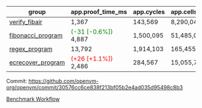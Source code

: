 | group | app.proof_time_ms | app.cycles | app.cells_used | leaf.proof_time_ms | leaf.cycles | leaf.cells_used |
| -- | -- | -- | -- | -- | -- | -- |
| [verify_fibair](https://github.com/openvm-org/openvm/blob/benchmark-results/benchmarks/verify_fibair-30576cc6ce838f213bf05b2e4ad035d95498c8b3.md) | 1,367 |  143,569 |  8,290,048 |- | - | - |
| [fibonacci_program](https://github.com/openvm-org/openvm/blob/benchmark-results/benchmarks/fibonacci-30576cc6ce838f213bf05b2e4ad035d95498c8b3.md) |<span style='color: green'>(-31 [-0.6%])</span> 4,887 |  1,500,095 |  51,485,080 |- | - | - |
| [regex_program](https://github.com/openvm-org/openvm/blob/benchmark-results/benchmarks/regex-30576cc6ce838f213bf05b2e4ad035d95498c8b3.md) | 13,792 |  1,914,103 |  165,455,373 | 16,081 |  2,056,323 |  154,573,483 |
| [ecrecover_program](https://github.com/openvm-org/openvm/blob/benchmark-results/benchmarks/ecrecover-30576cc6ce838f213bf05b2e4ad035d95498c8b3.md) |<span style='color: red'>(+26 [+1.1%])</span> 2,486 |  284,567 |  15,055,723 |- | - | - |


Commit: https://github.com/openvm-org/openvm/commit/30576cc6ce838f213bf05b2e4ad035d95498c8b3

[Benchmark Workflow](https://github.com/openvm-org/openvm/actions/runs/13235180792)
